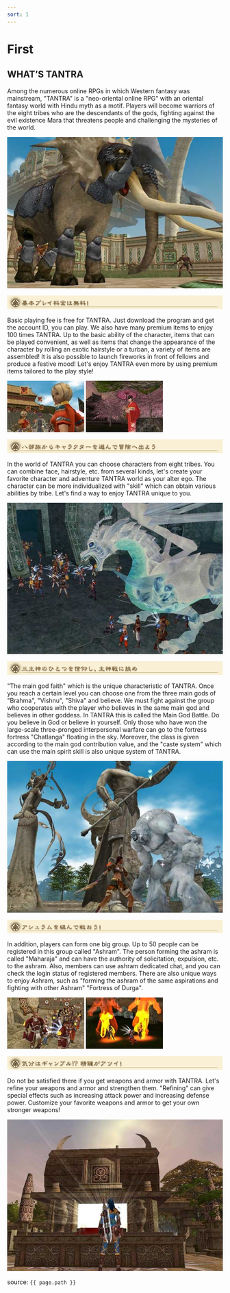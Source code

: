 ```yaml
---
sort: 1
---
```


# First

## WHAT’S TANTRA

Among the numerous online RPGs in which Western fantasy was mainstream, "TANTRA" is a "neo-oriental online RPG" with an oriental fantasy world with Hindu myth as a motif.
Players will become warriors of the eight tribes who are the descendants of the gods, fighting against the evil existence Mara that threatens people and challenging the mysteries of the world.

![img1](/extras/img/guides/first/01.jpg)

![img2](/extras/img/guides/first/02.gif)

Basic playing fee is free for TANTRA. Just download the program and get the account ID, you can play. We also have many premium items to enjoy 100 times TANTRA. Up to the basic ability of the character, items that can be played convenient, as well as items that change the appearance of the character by rolling an exotic hairstyle or a turban, a variety of items are assembled! It is also possible to launch fireworks in front of fellows and produce a festive mood! Let's enjoy TANTRA even more by using premium items tailored to the play style!

![img3](/extras/img/guides/first/03.jpg)
![img4](/extras/img/guides/first/04.jpg)

![img5](/extras/img/guides/first/05.gif)

In the world of TANTRA you can choose characters from eight tribes. You can combine face, hairstyle, etc. from several kinds, let's create your favorite character and adventure TANTRA world as your alter ego. The character can be more individualized with "skill" which can obtain various abilities by tribe. Let's find a way to enjoy TANTRA unique to you.

![img6](/extras/img/guides/first/06.jpg)

![img7](/extras/img/guides/first/07.gif)

"The main god faith" which is the unique characteristic of TANTRA. Once you reach a certain level you can choose one from the three main gods of "Brahma", "Vishnu", "Shiva" and believe. We must fight against the group who cooperates with the player who believes in the same main god and believes in other goddess. In TANTRA this is called the Main God Battle. Do you believe in God or believe in yourself. Only those who have won the large-scale three-pronged interpersonal warfare can go to the fortress fortress "Chatlanga" floating in the sky. Moreover, the class is given according to the main god contribution value, and the "caste system" which can use the main spirit skill is also unique system of TANTRA.

![img8](/extras/img/guides/first/08.jpg)

![img9](/extras/img/guides/first/09.gif)

In addition, players can form one big group. Up to 50 people can be registered in this group called "Ashram". The person forming the ashram is called "Maharaja" and can have the authority of solicitation, expulsion, etc. to the ashram. Also, members can use ashram dedicated chat, and you can check the login status of registered members. There are also unique ways to enjoy Ashram, such as "forming the ashram of the same aspirations and fighting with other Ashram" "Fortress of Durga".

![img10](/extras/img/guides/first/10.jpg)
![img11](/extras/img/guides/first/11.jpg)

![img12](/extras/img/guides/first/12.gif)

Do not be satisfied there if you get weapons and armor with TANTRA. Let's refine your weapons and armor and strengthen them. "Refining" can give special effects such as increasing attack power and increasing defense power. Customize your favorite weapons and armor to get your own stronger weapons!

![img13](/extras/img/guides/first/13.jpg)

source: `{{ page.path }}`
